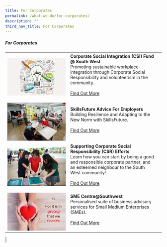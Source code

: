 ```yaml
---
title: For Corporates
permalink: /what-we-do/for-corporates/
description: ""
third_nav_title: For Corporates
---
```

##### For Corporates

| ||  |
| -------- | -------- | -------- |
| ![](/images/SWIFT.png)    |   **Corporate Social Integration (CSI) Fund @ South West**<br> Promoting sustainable workplace integration through Corporate Social Responsibility and volunteerism in the community.<br><br> [Find Out More](/what-we-do/for-corporates/csifund/)<br><br>|      |
| ![](/images/What%20We%20Do/For%20Ground%20Up%20initatives/WeCare%20Arts%20Fund%20@%20SW/WeCare-P4.jpg)    |   **SkillsFuture Advice For Employers**<br> Building Resilience and Adapting to the New Norm with SkillsFuture. <br><br> [Find Out More](/what-we-do/for-corporates/sfae/)<br><br>|
|![](/images/What%20We%20Do/For%20Ground%20Up%20initatives/SW%20Youth%20Fund/SW%20Youth%20Fund-P1.jpg)|  **Supporting Corporate Social Responsibility (CSR) Efforts**<br>Learn how you can start by being a good and responsible corporate partner, and an esteemed neighbour to the South West community!<br><br> [Find Out More](/what-we-do/for-corporates/csrefforts/)<br><br>|
|![](/images/SWHappyFund.png)| **SME Centre@Southwest**<br>Personalised suite of business advisory services for Small Medium Enterprises (SMEs).<br><br> [Find Out More](/what-we-do/for-corporates/smecentresw/)<br><br>|   
|